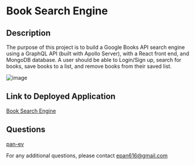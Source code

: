 # Book Search Engine

## Description

The purpose of this project is to build a Google Books API search engine using a GraphQL API (built with Apollo Server), with a React front end, and MongoDB database. A user should be able to Login/Sign up, search for books, save books to a list, and remove books from their saved list. 

![image](https://github.com/pan-ev/book-search-engine/assets/121981671/06006c33-0bb0-4424-9b50-338bf6bf1b58)

## Link to Deployed Application

[Book Search Engine](https://powerful-reaches-75372-5ca63bd1866c.herokuapp.com/)

## Questions

[pan-ev](https://github.com/pan-ev)   
   

For any additional questions, please contact epan616@gmail.com
